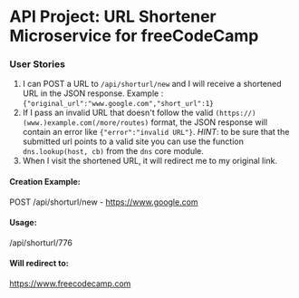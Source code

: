 # API Project: URL Shortener Microservice for freeCodeCamp


### User Stories

1. I can POST a URL to `/api/shorturl/new` and I will receive a shortened URL in the JSON response. Example : `{"original_url":"www.google.com","short_url":1}`
2. If I pass an invalid URL that doesn't follow the valid `(https://)(www.)example.com(/more/routes)` format, the JSON response will contain an error like `{"error":"invalid URL"}`. *HINT*: to be sure that the submitted url points to a valid site you can use the function `dns.lookup(host, cb)` from the `dns` core module.
3. When I visit the shortened URL, it will redirect me to my original link.


#### Creation Example:

POST /api/shorturl/new - https://www.google.com

#### Usage:

/api/shorturl/776

#### Will redirect to:

https://www.freecodecamp.com